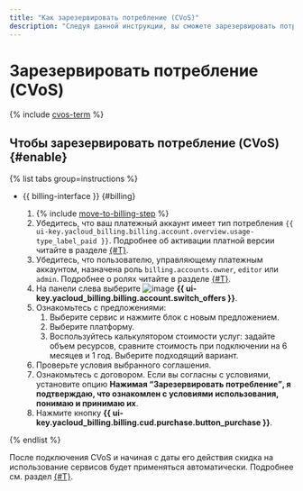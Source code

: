 ```yaml
---
title: "Как зарезервировать потребление (CVoS)"
description: "Следуя данной инструкции, вы сможете зарезервировать потребление (CVoS)."
---
```


# Зарезервировать потребление (CVoS)


{% include [cvos-term](../_includes/cvos-term.md) %}

## Чтобы зарезервировать потребление (CVoS) {#enable}

{% list tabs group=instructions %}

- {{ billing-interface }} {#billing}

  1. {% include [move-to-billing-step](../_includes/move-to-billing-step.md) %}
  1. Убедитесь, что ваш платежный аккаунт имеет тип потребления `{{ ui-key.yacloud_billing.billing.account.overview.usage-type_label_paid }}`. Подробнее об активации платной версии читайте в разделе [{#T}](activate-commercial.md).
  1. Убедитесь, что пользователю, управляющему платежным аккаунтом, назначена роль `billing.accounts.owner`, `editor` или `admin`. Подробнее о ролях читайте в разделе [{#T}](../security/index.md).
  1. На панели слева выберите ![image](../../_assets/console-icons/sack.svg) **{{ ui-key.yacloud_billing.billing.account.switch_offers }}**.
  1. Ознакомьтесь с предложениями:
      1. Выберите сервис и нажмите блок с новым предложением.
      1. Выберите платформу.
      1. Воспользуйтесь калькулятором стоимости услуг: задайте объем ресурсов, сравните стоимость при подключении на 6 месяцев и 1 год. Выберите подходящий вариант.
  1. Проверьте условия выбранного соглашения. 
  1. Ознакомьтесь с договором. Если вы согласны с условиями, установите опцию **Нажимая <q>Зарезервировать потребление</q>, я подтверждаю, что ознакомлен с условиями использования, понимаю и принимаю их**.   
  1. Нажмите кнопку **{{ ui-key.yacloud_billing.billing.cud.purchase.button_purchase }}**. 

{% endlist %}

После подключения CVoS и начиная с даты его действия скидка на использование сервисов будет применяться автоматически. Подробнее см. раздел [{#T}](../concepts/cvos.md).
